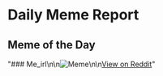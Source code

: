 # Daily Meme Report

## Meme of the Day
"### Me_irl\n\n![Meme](https://i.redd.it/a0xo8ek7r2xd1.png)\n\n[View on Reddit](https://redd.it/1gchr3v)"
